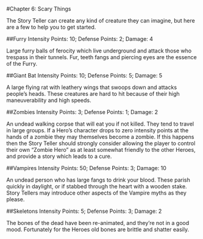 #Chapter 6: Scary Things

The Story Teller can create any kind of creature they can imagine, but here are a few to help you to get started.

##Furry
Intensity Points: 10;
Defense Points: 2;
Damage: 4

Large furry balls of ferocity which live underground and attack those who trespass in their tunnels. Fur, teeth fangs and piercing eyes are the essence of the Furry.

##Giant Bat
Intensity Points: 10;
Defense Points: 5;
Damage: 5

A large flying rat with leathery wings that swoops down and attacks people’s heads.  These creatures are hard to hit because of their high maneuverability and high speeds. 

##Zombies
Intensity Points: 3;
Defense Points: 1;
Damage: 2

An undead walking corpse that will eat you if not killed.  They tend to travel in large groups. If a Hero’s character drops to zero intensity points at the hands of a zombie they may themselves become a zombie. If this happens then the Story Teller should strongly consider allowing the player to control their own “Zombie Hero” as at least somewhat friendly to the other Heroes, and provide a story which leads to a cure.

##Vampires
Intensity Points: 50;
Defense Points: 3;
Damage: 10

An undead person who has large fangs to drink your blood. These parish quickly in daylight, or if stabbed through the heart with a wooden stake. Story Tellers may introduce other aspects of the Vampire myths as they please.

##Skeletons
Intensity Points: 5;
Defense Points: 3;
Damage: 2

The bones of the dead have been re-animated, and they’re not in a good mood. Fortunately for the Heroes old bones are brittle and shatter easily.

